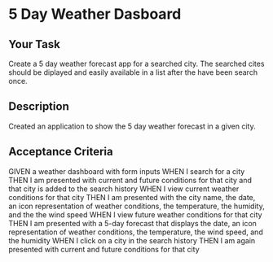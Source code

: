 # 5 Day Weather Dasboard

## Your Task
Create a 5 day weather forecast app for a searched city.  The searched cites should be diplayed and easily available in a list after the have been search once.


## Description 

Created an application to show the 5 day weather forecast in a given city.

## Acceptance Criteria
GIVEN a weather dashboard with form inputs
WHEN I search for a city
THEN I am presented with current and future conditions for that city and that city is added to the search history
WHEN I view current weather conditions for that city
THEN I am presented with the city name, the date, an icon representation of weather conditions, the temperature, the humidity, and the the wind speed
WHEN I view future weather conditions for that city
THEN I am presented with a 5-day forecast that displays the date, an icon representation of weather conditions, the temperature, the wind speed, and the humidity
WHEN I click on a city in the search history
THEN I am again presented with current and future conditions for that city
